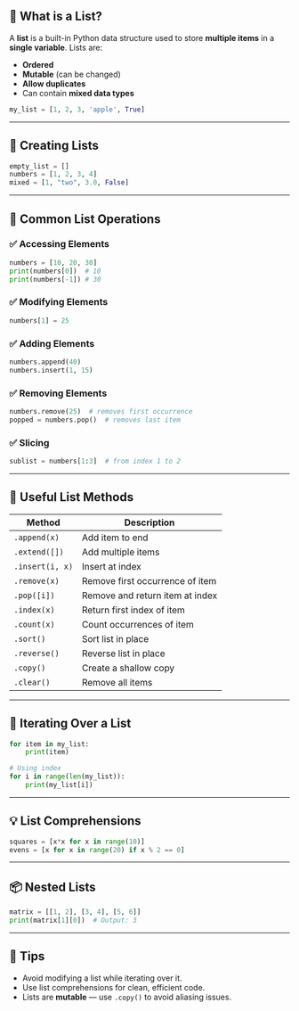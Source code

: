 ## 📝 What is a List?

A **list** is a built-in Python data structure used to store **multiple items** in a **single variable**. Lists are:

* **Ordered**
* **Mutable** (can be changed)
* **Allow duplicates**
* Can contain **mixed data types**

```python
my_list = [1, 2, 3, 'apple', True]
```

---

## 🔧 Creating Lists

```python
empty_list = []
numbers = [1, 2, 3, 4]
mixed = [1, "two", 3.0, False]
```

---

## 📌 Common List Operations

### ✅ Accessing Elements

```python
numbers = [10, 20, 30]
print(numbers[0])  # 10
print(numbers[-1]) # 30
```

### ✅ Modifying Elements

```python
numbers[1] = 25
```

### ✅ Adding Elements

```python
numbers.append(40)
numbers.insert(1, 15)
```

### ✅ Removing Elements

```python
numbers.remove(25)  # removes first occurrence
popped = numbers.pop()  # removes last item
```

### ✅ Slicing

```python
sublist = numbers[1:3]  # from index 1 to 2
```

---

## 🧰 Useful List Methods

| Method          | Description                     |
| --------------- | ------------------------------- |
| `.append(x)`    | Add item to end                 |
| `.extend([])`   | Add multiple items              |
| `.insert(i, x)` | Insert at index                 |
| `.remove(x)`    | Remove first occurrence of item |
| `.pop([i])`     | Remove and return item at index |
| `.index(x)`     | Return first index of item      |
| `.count(x)`     | Count occurrences of item       |
| `.sort()`       | Sort list in place              |
| `.reverse()`    | Reverse list in place           |
| `.copy()`       | Create a shallow copy           |
| `.clear()`      | Remove all items                |

---

## 🔄 Iterating Over a List

```python
for item in my_list:
    print(item)

# Using index
for i in range(len(my_list)):
    print(my_list[i])
```

---

## 💡 List Comprehensions

```python
squares = [x*x for x in range(10)]
evens = [x for x in range(20) if x % 2 == 0]
```

---

## 📦 Nested Lists

```python
matrix = [[1, 2], [3, 4], [5, 6]]
print(matrix[1][0])  # Output: 3
```

---

## 📎 Tips

* Avoid modifying a list while iterating over it.
* Use list comprehensions for clean, efficient code.
* Lists are **mutable** — use `.copy()` to avoid aliasing issues.